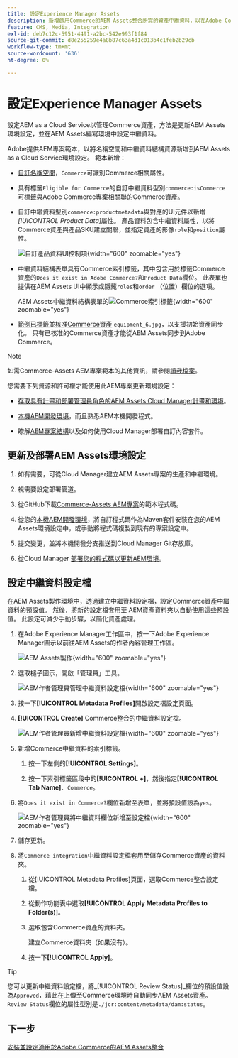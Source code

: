 ```yaml
---
title: 設定Experience Manager Assets
description: 新增啟用Commerce的AEM Assets整合所需的資產中繼資料，以在Adobe Commerce和Experience Manager Assets專案之間同步資產。
feature: CMS, Media, Integration
exl-id: deb7c12c-5951-4491-a2bc-542e993f1f84
source-git-commit: d8e255259e4a8b87c63a4d1c013b4c1feb2b29cb
workflow-type: tm+mt
source-wordcount: '636'
ht-degree: 0%

---
```


# 設定Experience Manager Assets

設定AEM as a Cloud Service以管理Commerce資產，方法是更新AEM Assets環境設定，並在AEM Assets編寫環境中設定中繼資料。

Adobe提供AEM專案範本，以將名稱空間和中繼資料結構資源新增到AEM Assets as a Cloud Service環境設定。 範本新增：

- [自訂名稱空間](https://github.com/ankumalh/assets-commerce/blob/main/ui.config/jcr_root/apps/commerce/config/org.apache.sling.jcr.repoinit.RepositoryInitializer~commerce-namespaces.cfg.json)，`Commerce`可識別Commerce相關屬性。

- 具有標籤`Eligible for Commerce`的自訂中繼資料型別`commerce:isCommerce`可標籤與Adobe Commerce專案相關聯的Commerce資產。

- 自訂中繼資料型別`commerce:productmetadata`與對應的UI元件以新增&#x200B;*[!UICONTROL Product Data]*&#x200B;屬性。 產品資料包含中繼資料屬性，以將Commerce資產與產品SKU建立關聯，並指定資產的影像`role`和`position`屬性。

  ![自訂產品資料UI控制項](./assets/aem-commerce-sku-metadata-fields-from-template.png){width="600" zoomable="yes"}

- 中繼資料結構表單具有Commerce索引標籤，其中包含用於標籤Commerce資產的`Does it exist in Adobe Commerce?`和`Product Data`欄位。 此表單也提供在AEM Assets UI中顯示或隱藏`roles`和`order` （位置）欄位的選項。

  AEM Assets中繼資料結構表單的![Commerce索引標籤](./assets/assets-configure-metadata-schema-form-editor.png){width="600" zoomable="yes"}

- [範例已標籤並核准Commerce資產](https://github.com/ankumalh/assets-commerce/blob/main/ui.content/src/main/content/jcr_root/content/dam/wknd/en/activities/hiking/equipment_6.jpg/.content.xml) `equipment_6.jpg`，以支援初始資產同步化。 只有已核准的Commerce資產才能從AEM Assets同步到Adobe Commerce。

>[!NOTE]
>如需Commerce-Assets AEM專案範本的其他資訊，請參閱[讀我檔案](https://github.com/ankumalh/assets-commerce)。

您需要下列資源和許可權才能使用此AEM專案更新環境設定：

- [存取具有計畫和部署管理員角色的AEM Assets Cloud Manager計畫和環境](https://experienceleague.adobe.com/en/docs/experience-manager-cloud-service/content/onboarding/journey/cloud-manager#access-sysadmin-bo)。

- [本機AEM開發環境](https://experienceleague.adobe.com/en/docs/experience-manager-learn/cloud-service/local-development-environment-set-up/overview)，而且熟悉AEM本機開發程式。

- 瞭解[AEM專案結構](https://experienceleague.adobe.com/zh-hant/docs/experience-manager-cloud-service/content/implementing/developing/aem-project-content-package-structure)以及如何使用Cloud Manager部署自訂內容套件。

## 更新及部署AEM Assets環境設定

1. 如有需要，可從Cloud Manager建立AEM Assets專案的生產和中繼環境。

1. 視需要設定部署管道。

1. 從GitHub下載[Commerce-Assets AEM專案](https://github.com/ankumalh/assets-commerce)的範本程式碼。

1. 從您的[本機AEM開發環境](https://experienceleague.adobe.com/en/docs/experience-manager-learn/cloud-service/local-development-environment-set-up/overview)，將自訂程式碼作為Maven套件安裝在您的AEM Assets環境設定中，或手動將程式碼複製到現有的專案設定中。

1. 提交變更，並將本機開發分支推送到Cloud Manager Git存放庫。

1. 從Cloud Manager [部署您的程式碼以更新AEM環境](https://experienceleague.adobe.com/en/docs/experience-manager-cloud-service/content/implementing/using-cloud-manager/deploy-code#deploying-code-with-cloud-manager)。

## 設定中繼資料設定檔

在AEM Assets製作環境中，透過建立中繼資料設定檔，設定Commerce資產中繼資料的預設值。 然後，將新的設定檔套用至
AEM資產資料夾以自動使用這些預設值。 此設定可減少手動步驟，以簡化資產處理。

1. 在Adobe Experience Manager工作區中，按一下Adobe Experience Manager圖示以前往AEM Assets的作者內容管理工作區。

   ![AEM Assets製作](./assets/aem-assets-authoring.png){width="600" zoomable="yes"}

1. 選取槌子圖示，開啟「管理員」工具。

   ![AEM作者管理員管理中繼資料設定檔](./assets/aem-manage-metadata-profiles.png){width="600" zoomable="yes"}

1. 按一下&#x200B;**[!UICONTROL Metadata Profiles]**&#x200B;開啟設定檔設定頁面。

1. **[!UICONTROL Create]** Commerce整合的中繼資料設定檔。

   ![AEM作者管理員新增中繼資料設定檔](./assets/aem-create-metadata-profile.png){width="600" zoomable="yes"}

1. 新增Commerce中繼資料的索引標籤。

   1. 按一下左側的&#x200B;**[!UICONTROL Settings]**。

   1. 按一下索引標籤區段中的&#x200B;**[!UICONTROL +]**，然後指定&#x200B;**[!UICONTROL Tab Name]**、`Commerce`。

1. 將`Does it exist in Commerce?`欄位新增至表單，並將預設值設為`yes`。

   ![AEM作者管理員將中繼資料欄位新增至設定檔](./assets/aem-edit-metadata-profile-fields.png){width="600" zoomable="yes"}

1. 儲存更新。

1. 將`Commerce integration`中繼資料設定檔套用至儲存Commerce資產的資料夾。

   1. 從[!UICONTROL  Metadata Profiles]頁面，選取Commerce整合設定檔。

   1. 從動作功能表中選取&#x200B;**[!UICONTROL Apply Metadata Profiles to Folder(s)]**。

   1. 選取包含Commerce資產的資料夾。

      建立Commerce資料夾（如果沒有）。

   1. 按一下&#x200B;**[!UICONTROL Apply]**。

>[!TIP]
>
>您可以更新中繼資料設定檔，將&#x200B;_[!UICONTROL Review Status]_欄位的預設值設為`Approved`，藉此在上傳至Commerce環境時自動同步AEM Assets資產。 `Review Status`欄位的屬性型別是`./jcr:content/metadata/dam:status`。

## 下一步

[安裝並設定適用於Adobe Commerce的AEM Assets整合](aem-assets-configure-commerce.md)
